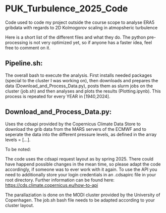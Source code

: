 # PUK_Turbulence_2025_Code
Code used to code my project outside the course scope to analyse ERA5 gribdata with regards to 2D Kolmogorov scaling in atmopsheric turbulence

Here is a short list of the different files and what they do. The python pre-processing is not very optimized yet, so if anyone has a faster idea, feel free to comment on it. 

Pipeline.sh:
-----------
The overall bash to execute the analysis. First installs needed packages (special to the cluster I was working on), then downloads and prepares the data (Download_and_Process_Data.py), posts them as slurm jobs on the cluster (job.sh) and then analyses and plots the results (Plotting.ipynb). This process is repeated for every YEAR in [1940,2024].

Download_and_Process_Data.py: 
----------------------------
Uses the cdsapi provided by the Copernicus Climate Data Store to download the grib data from the MARS servers of the ECMWF and to seperate the data into the different pressure levels, as defined in the array levels = [...].


To be noted: 

The code uses the cdsapi request layout as by spring 2025. There could have happend possible changes in the mean time, so please adapt the code accordingly, if someone was to ever work with it again. To use the API you need to additionally store your login credentials in an .cdsapirc file in your root directory. Further information can be found here: 
https://cds.climate.copernicus.eu/how-to-api 

The parallaziation is done on the MODI cluster provided by the University of Copenhagen. The job.sh bash file needs to be adapted according to your cluster layout. 
